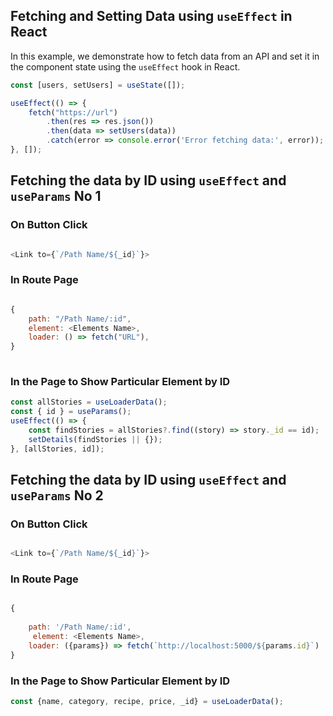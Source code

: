 ## Fetching and Setting Data using `useEffect` in React

In this example, we demonstrate how to fetch data from an API and set it in the component state using the `useEffect` hook in React.

```js
const [users, setUsers] = useState([]);

useEffect(() => {
    fetch("https://url")
        .then(res => res.json())
        .then(data => setUsers(data))
        .catch(error => console.error('Error fetching data:', error));
}, []);


```

## Fetching the data by ID using `useEffect` and `useParams` No 1

### On Button Click

```js

<Link to={`/Path Name/${_id}`}>

```
### In Route Page

```js

{
    path: "/Path Name/:id",
    element: <Elements Name>,
    loader: () => fetch("URL"),
}
 
```

### In the Page to Show Particular Element by ID

```js
const allStories = useLoaderData();
const { id } = useParams();
useEffect(() => {
    const findStories = allStories?.find((story) => story._id == id);
    setDetails(findStories || {});
}, [allStories, id]);

```
## Fetching the data by ID using `useEffect` and `useParams` No 2

### On Button Click

```js

<Link to={`/Path Name/${_id}`}>

```
### In Route Page

```js

{
  
    path: '/Path Name/:id',
     element: <Elements Name>,
    loader: ({params}) => fetch(`http://localhost:5000/${params.id}`)
}
```
### In the Page to Show Particular Element by ID

```js
const {name, category, recipe, price, _id} = useLoaderData();

```




